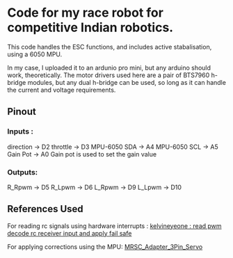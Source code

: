 # Code for my race robot for competitive Indian robotics.


This code handles the ESC functions, and includes active stabalisation, using a 6050 MPU.

In my case, I uploaded it to an ardunio pro mini, but any arduino should work, theoretically.
The motor drivers used here are a pair of BTS7960 h-bridge modules, but any dual h-bridge can be used, so long as it can handle the current and voltage requirements.

## Pinout
### Inputs :
direction    ->  D2
throttle     ->  D3
MPU-6050 SDA ->  A4
MPU-6050 SCL ->  A5
Gain Pot     ->  A0
Gain pot is used to set the gain value 

### Outputs:
R_Rpwm -> D5
R_Lpwm -> D6
L_Rpwm -> D9
L_Lpwm -> D10

## References Used
For reading rc signals using hardware interrupts : [kelvineyeone : read pwm decode rc receiver input and apply fail safe](https://projecthub.arduino.cc/kelvineyeone/read-pwm-decode-rc-receiver-input-and-apply-fail-safe-113bac)

For applying corrections using the MPU: [MRSC_Adapter_3Pin_Servo ](https://github.com/TheDIYGuy999/MRSC_Adapter_3Pin_Servo)

